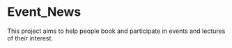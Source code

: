 # Event_News
This project aims to help people book and participate in events and lectures of their interest.
